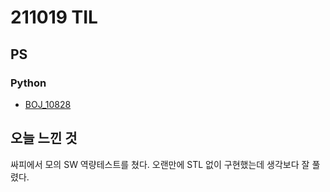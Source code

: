 # 211019 TIL

## PS

### Python

- [BOJ_10828](https://github.com/Meantint/Baekjoon/blob/master/Silver%20IV/BOJ_10828/BOJ_10828.py)

## 오늘 느낀 것

싸피에서 모의 SW 역량테스트를 쳤다. 오랜만에 STL 없이 구현했는데 생각보다 잘 풀렸다.
